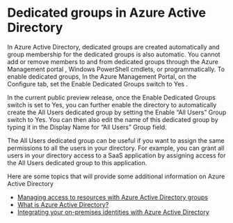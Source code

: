 <properties
	pageTitle="Dedicated groups in Azure Active Directory | Windows Azure"
	description="Overview of how dedicated groups work in Azure Active Directory and how they are created."
	services="active-directory"
	documentationCenter=""
	authors="curtand"
	manager="stevenpo"
	editor=""
	/>

<tags
	ms.service="active-directory"
	ms.date="11/17/2015"
	wacn.date=""/>

# Dedicated groups in Azure Active Directory

In Azure Active Directory, dedicated groups are created automatically and group membership for the dedicated groups is also automatic. You cannot add or remove members to and from dedicated groups through the Azure Management <!-- deleted by customization Portal --><!-- keep by customization: begin --> portal <!-- keep by customization: end -->, Windows PowerShell cmdlets, or programmatically. To enable dedicated groups, In the Azure Management Portal, on the Configure tab, set the <!-- deleted by customization **Enable --><!-- keep by customization: begin --> Enable <!-- keep by customization: end --> Dedicated Groups switch to <!-- deleted by customization Yes** --><!-- keep by customization: begin --> Yes <!-- keep by customization: end -->.

<!-- deleted by customization
Once the Enable Dedicated Groups switch is set to **Yes**, you can further enable the directory to automatically create the All Users dedicated group by setting the **Enable “All Users” Group** switch to **Yes**. You can then also edit the name of this dedicated group by typing it in the **Display Name for “All Users” Group** field.
-->
<!-- keep by customization: begin -->
In the current public preview release, once the Enable Dedicated Groups switch is set to Yes, you can further enable the directory to automatically create the All Users dedicated group by setting the Enable “All Users” Group switch to Yes. You can then also edit the name of this dedicated group by typing it in the Display Name for “All Users” Group field.
<!-- keep by customization: end -->

The All Users dedicated group can be useful if you want to assign the same permissions to all the users in your directory. For example, you can grant all users in your directory access to a SaaS application by assigning access for the All Users dedicated group to this application.

<!-- deleted by customization
These articles provide additional information on Azure Active Directory.
-->
<!-- keep by customization: begin -->
Here are some topics that will provide some additional information on Azure Active Directory 
<!-- keep by customization: end -->

* [Managing access to resources with Azure Active Directory groups](/documentation/articles/active-directory-manage-groups)
* [What is Azure Active Directory?](/documentation/articles/active-directory-whatis)
* [Integrating your on-premises identities with Azure Active Directory](/documentation/articles/active-directory-aadconnect)
